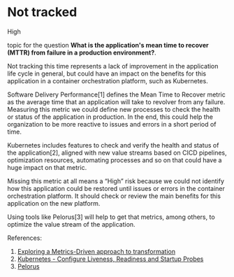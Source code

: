 # Not tracked

<div class="risk-rounded-box high">High</div>

topic for the question **What is the application's mean time to recover (MTTR) from failure in a production environment?**.

Not tracking this time represents a lack of improvement in the application life
cycle in general, but could have an impact on the benefits for this application
in a container orchestration platform, such as Kubernetes.

Software Delivery Performance[1] defines the Mean Time to Recover metric as
the average time that an application will take to revolver from any failure.
Measuring this metric we could define new processes to check the health or status
of the application in production. In the end, this could help the organization to
be more reactive to issues and errors in a short period of time.

Kubernetes includes features to check and verify the health and status of the
application[2], aligned with new value streams based on CICD pipelines, optimization
resources, automating processes and so on that could have a huge impact on that metric.

Missing this metric at all means a “High” risk because we could not identify how
this application could be restored until issues or errors in the container
orchestration platform. It should check or review the main benefits for this
application on the new platform.

Using tools like Pelorus[3] will help to get that metrics, among others, to
optimize the value stream of the application.

References:
1. [Exploring a Metrics-Driven approach to transformation](https://cloud.redhat.com/blog/exploring-a-metrics-driven-approach-to-transformation)
2. [Kubernetes - Configure Liveness, Readiness and Startup Probes](https://kubernetes.io/docs/tasks/configure-pod-container/configure-liveness-readiness-startup-probes/)
3. [Pelorus](https://pelorus.readthedocs.io/en/latest/#software-delivery-performance-as-an-outcome)
